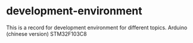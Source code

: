 # development-environment

This is a record for development environment for different topics.
Arduino (chinese version)
STM32F103C8
